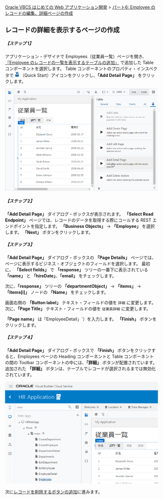 [Oracle VBCS はじめての Web アプリケーション開発](../../README.md) >
[パート6: Employee のレコードの編集、詳細ページの作成](README.md)

## レコードの詳細を表示するページの作成

##### 【ステップ 1】

アプリケーション・デザイナで Employees（従業員一覧）ページを開き、[『Employee のレコードの一覧を表示するテーブルの追加』](../part3/add_employees_table.md) で追加した Table コンポーネントを選択します。
Table コンポーネントのプロパティ・インスペクタで
<img src="../icons/vbcscp_qs_icon.png" alt="Quick Start アイコン">
（Quick Start）アイコンをクリックし、**「Add Detail Page」** をクリックします。

![Departments ページの Table コンポーネントの Quick Start メニューから「Add Detail Page」をクリック](images/employees_table_qs2.png)

##### 【ステップ 2】

**「Add Detail Page」** ダイアログ・ボックスが表示されます。
**「Select Read Endpoint」** ページでは、レコードのデータを取得する際にコールする REST エンドポイントを指定します。
**「Business Objects」** → **「Employee」** を選択します。
**「Next」** ボタンをクリックします。

##### 【ステップ 3】

**「Add Detail Page」** ダイアログ・ボックスの **「Page Details」** ページでは、ページに表示するビジネス・オブジェクトのフィールドを選択します。
最初に、 **「Select fields」** で **「response」** ツリーの一番下に表示されている **「name」** と **「hireDate」**、**「email」** をチェックします。

次に、**「response」** ツリーの **「departmentObject」** → **「items」** → **「items[i]」** ノードの **「Name」** をチェックします。

画面右側の **「Button label」** テキスト・フィールドの値を `詳細` に変更します。
次に、**「Page Title」** テキスト・フィールドの値を `従業員詳細` に変更します。

**「Page name」** は「EmployeeDetail」`）を入力します。 **「Finish」** ボタンをクリックします。

##### 【ステップ 4】

**「Add Detail Page」** ダイアログ・ボックスで **「Finish」** ボタンをクリックすると、Employees ページの Heading コンポーネントと Table コンポーネントの間の Toolbar コンポーネントの中には、**「詳細」** ボタンが配置されています。
追加された **「詳細」** ボタンは、テーブルでレコードが選択されるまでは無効化されています。

![](images/employee_detail.png)

次に[レコードを削除するボタンの追加](delete_employee.md)に進みます。
